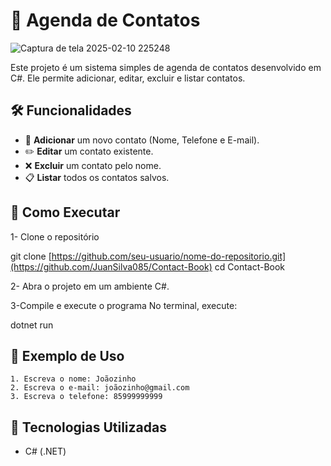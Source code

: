 # 📒 Agenda de Contatos

![Captura de tela 2025-02-10 225248](https://github.com/user-attachments/assets/931dcd46-3ce5-4d00-bf82-36c615965c38)


Este projeto é um sistema simples de agenda de contatos desenvolvido em C#. Ele permite adicionar, editar, excluir e listar contatos.

## 🛠️ Funcionalidades
- 📌 **Adicionar** um novo contato (Nome, Telefone e E-mail).
- ✏️ **Editar** um contato existente.
- ❌ **Excluir** um contato pelo nome.
- 📋 **Listar** todos os contatos salvos.


## 🚀 Como Executar

1- Clone o repositório

git clone [https://github.com/seu-usuario/nome-do-repositorio.git](https://github.com/JuanSilva085/Contact-Book)
cd Contact-Book

2- Abra o projeto em um ambiente C#.

3-Compile e execute o programa
No terminal, execute:

dotnet run


## 📝 Exemplo de Uso
```
1. Escreva o nome: Joãozinho
2. Escreva o e-mail: joãozinho@gmail.com
3. Escreva o telefone: 85999999999

```

## 🔧 Tecnologias Utilizadas
- C# (.NET)

  
